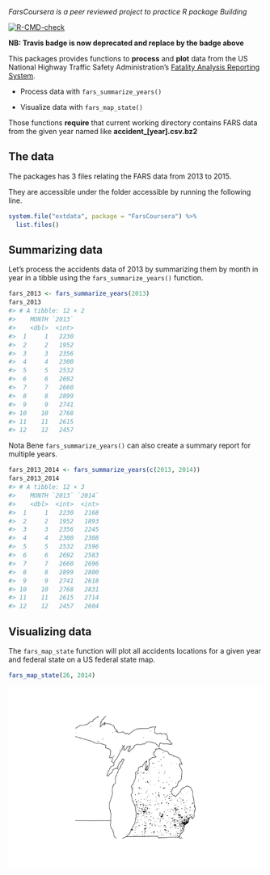 *FarsCoursera is a peer reviewed project to practice R package Building*

<!-- badges: start -->

[![R-CMD-check](https://github.com/Capucine0210/FarsCoursera/actions/workflows/R-CMD-check.yaml/badge.svg)](https://github.com/Capucine0210/FarsCoursera/actions/workflows/R-CMD-check.yaml)
<!-- badges: end -->

**NB: Travis badge is now deprecated and replace by the badge above**

This packages provides functions to **process** and **plot** data from
the US National Highway Traffic Safety Administration’s [Fatality
Analysis Reporting
System](https://www.nhtsa.gov/research-data/fatality-analysis-reporting-system-fars).

-   Process data with `fars_summarize_years()`

-   Visualize data with `fars_map_state()`

Those functions **require** that current working directory contains FARS
data from the given year named like **accident\_\[year\].csv.bz2**

## The data

The packages has 3 files relating the FARS data from 2013 to 2015.

They are accessible under the folder accessible by running the following
line.

``` r
system.file("extdata", package = "FarsCoursera") %>% 
  list.files()
```

## Summarizing data

Let’s process the accidents data of 2013 by summarizing them by month in
year in a tibble using the `fars_summarize_years()` function.

``` r
fars_2013 <- fars_summarize_years(2013)
fars_2013
#> # A tibble: 12 × 2
#>    MONTH `2013`
#>    <dbl>  <int>
#>  1     1   2230
#>  2     2   1952
#>  3     3   2356
#>  4     4   2300
#>  5     5   2532
#>  6     6   2692
#>  7     7   2660
#>  8     8   2899
#>  9     9   2741
#> 10    10   2768
#> 11    11   2615
#> 12    12   2457
```

Nota Bene `fars_summarize_years()` can also create a summary report for
multiple years.

``` r
fars_2013_2014 <- fars_summarize_years(c(2013, 2014))
fars_2013_2014
#> # A tibble: 12 × 3
#>    MONTH `2013` `2014`
#>    <dbl>  <int>  <int>
#>  1     1   2230   2168
#>  2     2   1952   1893
#>  3     3   2356   2245
#>  4     4   2300   2308
#>  5     5   2532   2596
#>  6     6   2692   2583
#>  7     7   2660   2696
#>  8     8   2899   2800
#>  9     9   2741   2618
#> 10    10   2768   2831
#> 11    11   2615   2714
#> 12    12   2457   2604
```

## Visualizing data

The `fars_map_state` function will plot all accidents locations for a
given year and federal state on a US federal state map.

``` r
fars_map_state(26, 2014)
```

![](README_files/figure-gfm/unnamed-chunk-6-1.png)<!-- -->
